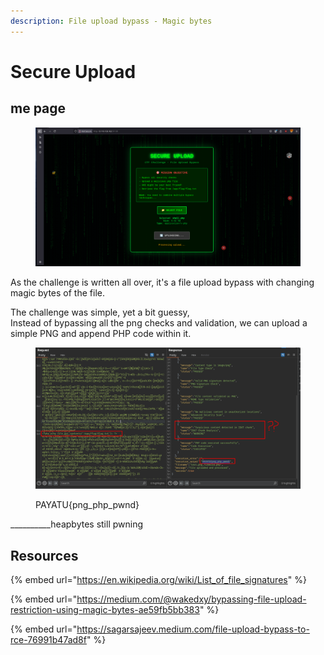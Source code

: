 ```yaml
---
description: File upload bypass - Magic bytes
---
```


# Secure Upload

##

## me page

<figure><img src="../../../../.gitbook/assets/image (12).png" alt=""><figcaption></figcaption></figure>

As the challenge is written all over, it's a file upload bypass with changing magic bytes of the file.

The challenge was simple, yet a bit guessy, \
Instead of bypassing all the png checks and validation, we can upload a simple PNG and append PHP code within it.

<figure><img src="../../../../.gitbook/assets/image (5).png" alt=""><figcaption><p>PAYATU{png_php_pwnd}</p></figcaption></figure>

\_\_\_\_\_\_\_\_\_\_heapbytes still pwning



## Resources

{% embed url="https://en.wikipedia.org/wiki/List_of_file_signatures" %}

{% embed url="https://medium.com/@wakedxy/bypassing-file-upload-restriction-using-magic-bytes-ae59fb5bb383" %}

{% embed url="https://sagarsajeev.medium.com/file-upload-bypass-to-rce-76991b47ad8f" %}
